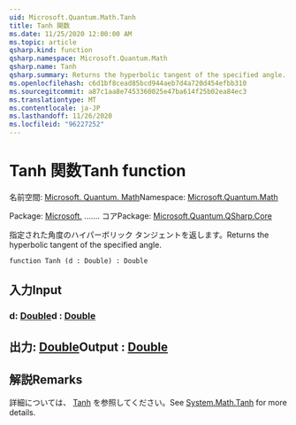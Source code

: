 ```yaml
---
uid: Microsoft.Quantum.Math.Tanh
title: Tanh 関数
ms.date: 11/25/2020 12:00:00 AM
ms.topic: article
qsharp.kind: function
qsharp.namespace: Microsoft.Quantum.Math
qsharp.name: Tanh
qsharp.summary: Returns the hyperbolic tangent of the specified angle.
ms.openlocfilehash: c6d1bf8cead85bcd944aeb7d4a720d454efbb310
ms.sourcegitcommit: a87c1aa8e7453360025e47ba614f25b02ea84ec3
ms.translationtype: MT
ms.contentlocale: ja-JP
ms.lasthandoff: 11/26/2020
ms.locfileid: "96227252"
---
```

# <a name="tanh-function"></a><span data-ttu-id="5b6bc-102">Tanh 関数</span><span class="sxs-lookup"><span data-stu-id="5b6bc-102">Tanh function</span></span>

<span data-ttu-id="5b6bc-103">名前空間: [Microsoft. Quantum. Math](xref:Microsoft.Quantum.Math)</span><span class="sxs-lookup"><span data-stu-id="5b6bc-103">Namespace: [Microsoft.Quantum.Math](xref:Microsoft.Quantum.Math)</span></span>

<span data-ttu-id="5b6bc-104">Package: [Microsoft.](https://nuget.org/packages/Microsoft.Quantum.QSharp.Core) ....... コア</span><span class="sxs-lookup"><span data-stu-id="5b6bc-104">Package: [Microsoft.Quantum.QSharp.Core](https://nuget.org/packages/Microsoft.Quantum.QSharp.Core)</span></span>


<span data-ttu-id="5b6bc-105">指定された角度のハイパーボリック タンジェントを返します。</span><span class="sxs-lookup"><span data-stu-id="5b6bc-105">Returns the hyperbolic tangent of the specified angle.</span></span>

```qsharp
function Tanh (d : Double) : Double
```


## <a name="input"></a><span data-ttu-id="5b6bc-106">入力</span><span class="sxs-lookup"><span data-stu-id="5b6bc-106">Input</span></span>

### <a name="d--double"></a><span data-ttu-id="5b6bc-107">d: [Double](xref:microsoft.quantum.lang-ref.double)</span><span class="sxs-lookup"><span data-stu-id="5b6bc-107">d : [Double](xref:microsoft.quantum.lang-ref.double)</span></span>





## <a name="output--double"></a><span data-ttu-id="5b6bc-108">出力: [Double](xref:microsoft.quantum.lang-ref.double)</span><span class="sxs-lookup"><span data-stu-id="5b6bc-108">Output : [Double](xref:microsoft.quantum.lang-ref.double)</span></span>



## <a name="remarks"></a><span data-ttu-id="5b6bc-109">解説</span><span class="sxs-lookup"><span data-stu-id="5b6bc-109">Remarks</span></span>

<span data-ttu-id="5b6bc-110">詳細については、 [Tanh](https://docs.microsoft.com/dotnet/api/system.math.tanh) を参照してください。</span><span class="sxs-lookup"><span data-stu-id="5b6bc-110">See [System.Math.Tanh](https://docs.microsoft.com/dotnet/api/system.math.tanh) for more details.</span></span>
